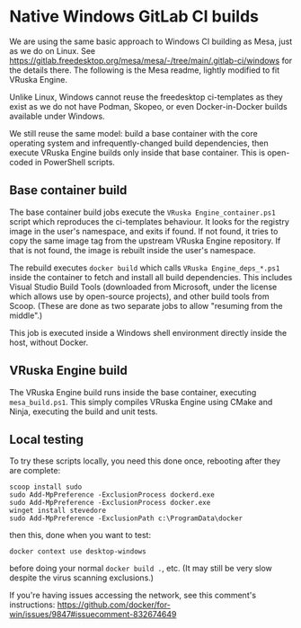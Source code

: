 # Native Windows GitLab CI builds

<!--
# Copyright 2019-2022, Mesa contributors
# Copyright 2022, Collabora, Ltd.
# SPDX-License-Identifier: MIT

Based on https://gitlab.freedesktop.org/mesa/mesa/-/blob/8396df5ad90aeb6ab2267811aba2187954562f81/.gitlab-ci/windows/README.md
-->

We are using the same basic approach to Windows CI building as Mesa, just as we
do on Linux. See
<https://gitlab.freedesktop.org/mesa/mesa/-/tree/main/.gitlab-ci/windows> for
the details there. The following is the Mesa readme, lightly modified to fit
VRuska Engine.

Unlike Linux, Windows cannot reuse the freedesktop ci-templates as they exist
as we do not have Podman, Skopeo, or even Docker-in-Docker builds available
under Windows.

We still reuse the same model: build a base container with the core operating
system and infrequently-changed build dependencies, then execute VRuska Engine builds
only inside that base container. This is open-coded in PowerShell scripts.

## Base container build

The base container build jobs execute the `VRuska Engine_container.ps1` script which
reproduces the ci-templates behaviour. It looks for the registry image in
the user's namespace, and exits if found. If not found, it tries to copy
the same image tag from the upstream VRuska Engine repository. If that is not found,
the image is rebuilt inside the user's namespace.

The rebuild executes `docker build` which calls `VRuska Engine_deps_*.ps1` inside the
container to fetch and install all build dependencies. This includes Visual
Studio Build Tools (downloaded from Microsoft, under the license which
allows use by open-source projects), and other build tools from Scoop.
(These are done as two separate jobs to allow "resuming from the middle".)

This job is executed inside a Windows shell environment directly inside the
host, without Docker.

## VRuska Engine build

The VRuska Engine build runs inside the base container, executing `mesa_build.ps1`.
This simply compiles VRuska Engine using CMake and Ninja, executing the build and
unit tests.

## Local testing

To try these scripts locally, you need this done once, rebooting after they are complete:

```pwsh
scoop install sudo
sudo Add-MpPreference -ExclusionProcess dockerd.exe
sudo Add-MpPreference -ExclusionProcess docker.exe
winget install stevedore
sudo Add-MpPreference -ExclusionPath c:\ProgramData\docker
```

then this, done when you want to test:

```pwsh
docker context use desktop-windows
```

before doing your normal `docker build .`, etc. (It may still be very slow
despite the virus scanning exclusions.)

If you're having issues accessing the network, see this comment's instructions:
<https://github.com/docker/for-win/issues/9847#issuecomment-832674649>
